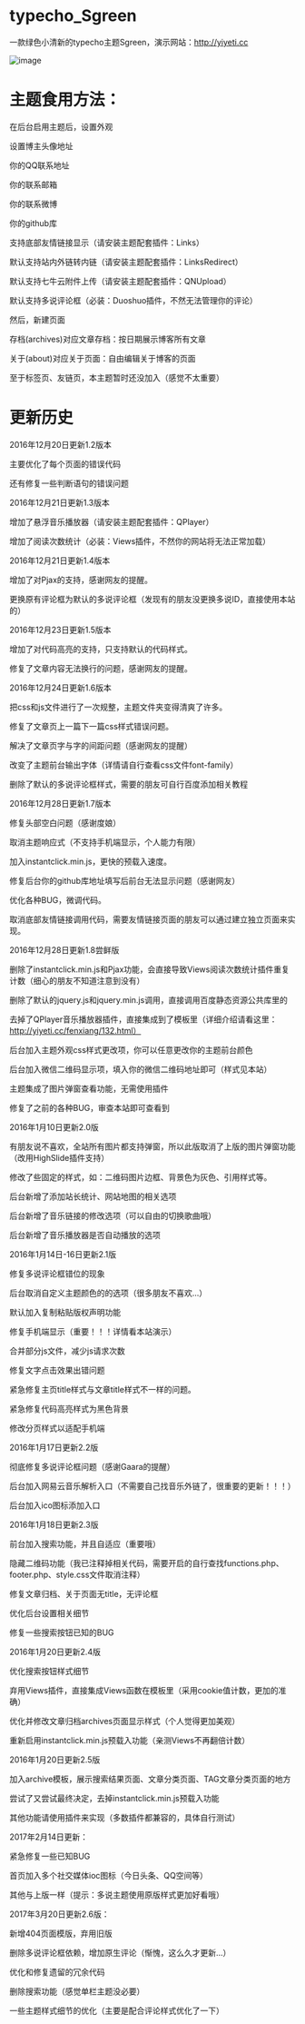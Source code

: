 # typecho_Sgreen

一款绿色小清新的typecho主题Sgreen，演示网站：http://yiyeti.cc

 ![image](https://github.com/yiyeticms/typecho_Sgreen/blob/master/screenshot.png)

# 主题食用方法：

在后台启用主题后，设置外观

设置博主头像地址

你的QQ联系地址

你的联系邮箱

你的联系微博

你的github库

支持底部友情链接显示（请安装主题配套插件：Links）

默认支持站内外链转内链（请安装主题配套插件：LinksRedirect）

默认支持七牛云附件上传（请安装主题配套插件：QNUpload）

默认支持多说评论框（必装：Duoshuo插件，不然无法管理你的评论）

然后，新建页面

存档(archives)对应文章存档：按日期展示博客所有文章

关于(about)对应关于页面：自由编辑关于博客的页面

至于标签页、友链页，本主题暂时还没加入（感觉不太重要）

# 更新历史

2016年12月20日更新1.2版本

主要优化了每个页面的错误代码

还有修复一些判断语句的错误问题

2016年12月21日更新1.3版本

增加了悬浮音乐播放器（请安装主题配套插件：QPlayer）

增加了阅读次数统计（必装：Views插件，不然你的网站将无法正常加载）

2016年12月21日更新1.4版本

增加了对Pjax的支持，感谢网友的提醒。

更换原有评论框为默认的多说评论框（发现有的朋友没更换多说ID，直接使用本站的）

2016年12月23日更新1.5版本

增加了对代码高亮的支持，只支持默认的代码样式。

修复了文章内容无法换行的问题，感谢网友的提醒。

2016年12月24日更新1.6版本

把css和js文件进行了一次规整，主题文件夹变得清爽了许多。

修复了文章页上一篇下一篇css样式错误问题。

解决了文章页字与字的间距问题（感谢网友的提醒）

改变了主题前台输出字体（详情请自行查看css文件font-family）

删除了默认的多说评论框样式，需要的朋友可自行百度添加相关教程

2016年12月28日更新1.7版本

修复头部空白问题（感谢度娘）

取消主题响应式（不支持手机端显示，个人能力有限）

加入instantclick.min.js，更快的预载入速度。

修复后台你的github库地址填写后前台无法显示问题（感谢网友）

优化各种BUG，微调代码。

取消底部友情链接调用代码，需要友情链接页面的朋友可以通过建立独立页面来实现。

2016年12月28日更新1.8尝鲜版

删除了instantclick.min.js和Pjax功能，会直接导致Views阅读次数统计插件重复计数（细心的朋友不知道注意到没有）

删除了默认的jquery.js和jquery.min.js调用，直接调用百度静态资源公共库里的

去掉了QPlayer音乐播放器插件，直接集成到了模板里（详细介绍请看这里：http://yiyeti.cc/fenxiang/132.html）

后台加入主题外观css样式更改项，你可以任意更改你的主题前台颜色

后台加入微信二维码显示项，填入你的微信二维码地址即可（样式见本站）

主题集成了图片弹窗查看功能，无需使用插件

修复了之前的各种BUG，审查本站即可查看到

2016年1月10日更新2.0版

有朋友说不喜欢，全站所有图片都支持弹窗，所以此版取消了上版的图片弹窗功能（改用HighSlide插件支持）

修改了些固定的样式，如：二维码图片边框、背景色为灰色、引用样式等。

后台新增了添加站长统计、网站地图的相关选项

后台新增了音乐链接的修改选项（可以自由的切换歌曲哦）

后台新增了音乐播放器是否自动播放的选项

2016年1月14日-16日更新2.1版

修复多说评论框错位的现象

后台取消自定义主题颜色的的选项（很多朋友不喜欢...）

默认加入复制粘贴版权声明功能

修复手机端显示（重要！！！详情看本站演示）

合并部分js文件，减少js请求次数

修复文字点击效果出错问题

紧急修复主页title样式与文章title样式不一样的问题。

紧急修复代码高亮样式为黑色背景

修改分页样式以适配手机端

2016年1月17日更新2.2版

彻底修复多说评论框问题（感谢Gaara的提醒）

后台加入网易云音乐解析入口（不需要自己找音乐外链了，很重要的更新！！！）

后台加入ico图标添加入口

2016年1月18日更新2.3版

前台加入搜索功能，并且自适应（重要哦）

隐藏二维码功能（我已注释掉相关代码，需要开启的自行查找functions.php、footer.php、style.css文件取消注释）

修复文章归档、关于页面无title，无评论框

优化后台设置相关细节

修复一些搜索按钮已知的BUG

2016年1月20日更新2.4版

优化搜索按钮样式细节

弃用Views插件，直接集成Views函数在模板里（采用cookie值计数，更加的准确）

优化并修改文章归档archives页面显示样式（个人觉得更加美观）

重新启用instantclick.min.js预载入功能（亲测Views不再翻倍计数）

2016年1月20日更新2.5版

加入archive模板，展示搜索结果页面、文章分类页面、TAG文章分类页面的地方

尝试了又尝试最终决定，去掉instantclick.min.js预载入功能

其他功能请使用插件来实现（多数插件都兼容的，具体自行测试）

2017年2月14日更新：

紧急修复一些已知BUG

首页加入多个社交媒体ioc图标（今日头条、QQ空间等）

其他与上版一样（提示：多说主题使用原版样式更加好看哦）

2017年3月20日更新2.6版：

新增404页面模版，弃用旧版

删除多说评论框依赖，增加原生评论（惭愧，这么久才更新...）

优化和修复遗留的冗余代码

删除搜索功能（感觉单栏主题没必要）

一些主题样式细节的优化（主要是配合评论样式优化了一下）
